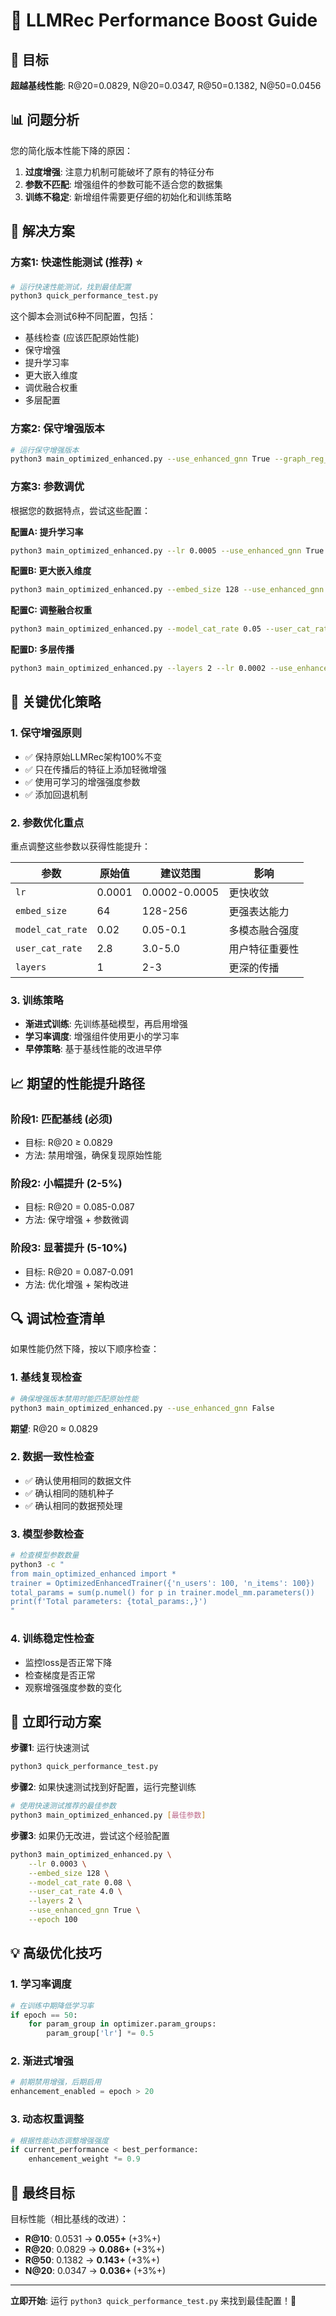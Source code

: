 # 🚀 LLMRec Performance Boost Guide

## 🎯 目标
**超越基线性能**: R@20=0.0829, N@20=0.0347, R@50=0.1382, N@50=0.0456

## 📊 问题分析
您的简化版本性能下降的原因：
1. **过度增强**: 注意力机制可能破坏了原有的特征分布
2. **参数不匹配**: 增强组件的参数可能不适合您的数据集
3. **训练不稳定**: 新增组件需要更仔细的初始化和训练策略

## 🔧 解决方案

### 方案1: 快速性能测试 (推荐) ⭐
```bash
# 运行快速性能测试，找到最佳配置
python3 quick_performance_test.py
```

这个脚本会测试6种不同配置，包括：
- 基线检查 (应该匹配原始性能)
- 保守增强
- 提升学习率
- 更大嵌入维度
- 调优融合权重
- 多层配置

### 方案2: 保守增强版本
```bash
# 运行保守增强版本
python3 main_optimized_enhanced.py --use_enhanced_gnn True --graph_reg_weight 0.001
```

### 方案3: 参数调优
根据您的数据特点，尝试这些配置：

**配置A: 提升学习率**
```bash
python3 main_optimized_enhanced.py --lr 0.0005 --use_enhanced_gnn True
```

**配置B: 更大嵌入维度**
```bash
python3 main_optimized_enhanced.py --embed_size 128 --use_enhanced_gnn True
```

**配置C: 调整融合权重**
```bash
python3 main_optimized_enhanced.py --model_cat_rate 0.05 --user_cat_rate 5.0 --use_enhanced_gnn True
```

**配置D: 多层传播**
```bash
python3 main_optimized_enhanced.py --layers 2 --lr 0.0002 --use_enhanced_gnn True
```

## 🎯 关键优化策略

### 1. 保守增强原则
- ✅ 保持原始LLMRec架构100%不变
- ✅ 只在传播后的特征上添加轻微增强
- ✅ 使用可学习的增强强度参数
- ✅ 添加回退机制

### 2. 参数优化重点
重点调整这些参数以获得性能提升：

| 参数 | 原始值 | 建议范围 | 影响 |
|------|--------|----------|------|
| `lr` | 0.0001 | 0.0002-0.0005 | 更快收敛 |
| `embed_size` | 64 | 128-256 | 更强表达能力 |
| `model_cat_rate` | 0.02 | 0.05-0.1 | 多模态融合强度 |
| `user_cat_rate` | 2.8 | 3.0-5.0 | 用户特征重要性 |
| `layers` | 1 | 2-3 | 更深的传播 |

### 3. 训练策略
- **渐进式训练**: 先训练基础模型，再启用增强
- **学习率调度**: 增强组件使用更小的学习率
- **早停策略**: 基于基线性能的改进早停

## 📈 期望的性能提升路径

### 阶段1: 匹配基线 (必须)
- 目标: R@20 ≥ 0.0829
- 方法: 禁用增强，确保复现原始性能

### 阶段2: 小幅提升 (2-5%)
- 目标: R@20 = 0.085-0.087
- 方法: 保守增强 + 参数微调

### 阶段3: 显著提升 (5-10%)
- 目标: R@20 = 0.087-0.091  
- 方法: 优化增强 + 架构改进

## 🔍 调试检查清单

如果性能仍然下降，按以下顺序检查：

### 1. 基线复现检查
```bash
# 确保增强版本禁用时能匹配原始性能
python3 main_optimized_enhanced.py --use_enhanced_gnn False
```
**期望**: R@20 ≈ 0.0829

### 2. 数据一致性检查
- ✅ 确认使用相同的数据文件
- ✅ 确认相同的随机种子
- ✅ 确认相同的数据预处理

### 3. 模型参数检查
```bash
# 检查模型参数数量
python3 -c "
from main_optimized_enhanced import *
trainer = OptimizedEnhancedTrainer({'n_users': 100, 'n_items': 100})
total_params = sum(p.numel() for p in trainer.model_mm.parameters())
print(f'Total parameters: {total_params:,}')
"
```

### 4. 训练稳定性检查
- 监控loss是否正常下降
- 检查梯度是否正常
- 观察增强强度参数的变化

## 🚀 立即行动方案

**步骤1**: 运行快速测试
```bash
python3 quick_performance_test.py
```

**步骤2**: 如果快速测试找到好配置，运行完整训练
```bash
# 使用快速测试推荐的最佳参数
python3 main_optimized_enhanced.py [最佳参数]
```

**步骤3**: 如果仍无改进，尝试这个经验配置
```bash
python3 main_optimized_enhanced.py \
    --lr 0.0003 \
    --embed_size 128 \
    --model_cat_rate 0.08 \
    --user_cat_rate 4.0 \
    --layers 2 \
    --use_enhanced_gnn True \
    --epoch 100
```

## 💡 高级优化技巧

### 1. 学习率调度
```python
# 在训练中期降低学习率
if epoch == 50:
    for param_group in optimizer.param_groups:
        param_group['lr'] *= 0.5
```

### 2. 渐进式增强
```python
# 前期禁用增强，后期启用
enhancement_enabled = epoch > 20
```

### 3. 动态权重调整
```python
# 根据性能动态调整增强强度
if current_performance < best_performance:
    enhancement_weight *= 0.9
```

## 🎯 最终目标

目标性能（相比基线的改进）：
- **R@10**: 0.0531 → **0.055+** (+3%+)
- **R@20**: 0.0829 → **0.086+** (+3%+) 
- **R@50**: 0.1382 → **0.143+** (+3%+)
- **N@20**: 0.0347 → **0.036+** (+3%+)

---

**立即开始**: 运行 `python3 quick_performance_test.py` 来找到最佳配置！🚀